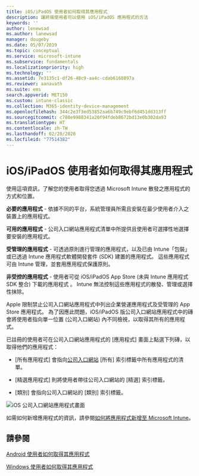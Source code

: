 ```yaml
---
title: iOS/iPadOS 使用者如何取得其應用程式
description: 讓終端使用者可以使用 iOS/iPadOS 應用程式的方法
keywords: ''
author: lenewsad
ms.author: lanewsad
manager: dougeby
ms.date: 05/07/2019
ms.topic: conceptual
ms.service: microsoft-intune
ms.subservice: fundamentals
ms.localizationpriority: high
ms.technology: ''
ms.assetid: 7e3135c1-df26-48c9-aa4c-cdab6168897a
ms.reviewer: aanavath
ms.suite: ems
search.appverid: MET150
ms.custom: intune-classic
ms.collection: M365-identity-device-management
ms.openlocfilehash: 344c2e3f3ed53852aa6b749c9ebf6d451dd313ff
ms.sourcegitcommit: c780e9988341a20f94fdeb8672bd13e0b302da93
ms.translationtype: HT
ms.contentlocale: zh-TW
ms.lasthandoff: 02/20/2020
ms.locfileid: "77514382"
---
```

# <a name="how-your-iosipados-users-get-their-apps"></a>iOS/iPadOS 使用者如何取得其應用程式

使用這項資訊，了解您的使用者取得您透過 Microsoft Intune 散發之應用程式的方式和位置。

**必要的應用程式** - 依據不同的平台，系統管理員所需且安裝在最少使用者介入之裝置上的應用程式。

**可用的應用程式** - 公司入口網站應用程式清單中所提供且使用者可選擇性地選擇要安裝的應用程式。

**受管理的應用程式** - 可透過原則進行管理的應用程式，以及已由 Intune「包裝」或已透過 Intune 應用程式軟體開發套件 (SDK) 建置的應用程式。 這些應用程式可由 Intune 管理，並套用應用程式保護原則。

**非受控的應用程式** - 使用者可從 iOS/iPadOS App Store (未與 Intune 應用程式 SDK 整合) 下載的應用程式 。 Intune 無法控制這些應用程式的散發、管理或選擇性抹除。  

Apple 限制禁止公司入口網站應用程式中列出企業營運應用程式及受管理的 App Store 應用程式。 為了因應此問題，iOS/iPadOS 版公司入口網站應用程式中的磚會將使用者指向單一位置 (公司入口網站) 內不同檢視，以取得其所有的應用程式。

已註冊的使用者可在公司入口網站應用程式的 [應用程式] 畫面上點選下列磚，以取得他們的應用程式：

- [所有應用程式]  會指向[公司入口網站](https://portal.manage.microsoft.com) [所有] 索引標籤中所有應用程式的清單。

- [精選應用程式]  則將使用者帶往公司入口網站的 [精選] 索引標籤。

- [類別]  會指向公司入口網站的 [類別] 索引標籤。

![iOS 公司入口網站應用程式畫面](./media/end-user-apps-ios/ios-cp-app-main-apps-screen.png)

如需如何新增應用程式的資訊，請參閱[如何將應用程式新增至 Microsoft Intune](../apps/apps-add.md)。

## <a name="see-also"></a>請參閱

[Android 使用者如何取得其應用程式](end-user-apps-android.md)

[Windows 使用者如何取得其應用程式](end-user-apps-windows.md)
